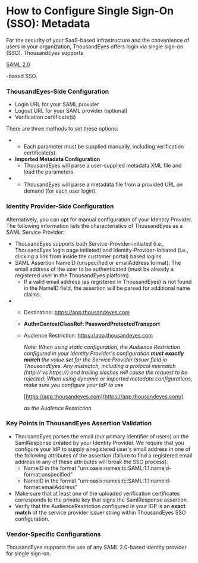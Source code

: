 # How to Configure Single Sign-On (SSO): Metadata

For the security of your SaaS-based infrastructure and the convenience of users in your organization, ThousandEyes offers login via single sign-on (SSO). ThousandEyes supports

[SAML 2.0](https://en.wikipedia.org/wiki/SAML\_2.0)

\-based SSO.

### ThousandEyes-Side Configuration <a href="#thousandeyes-side-configuration" id="thousandeyes-side-configuration"></a>

* Login URL for your SAML provider
* Logout URL for your SAML provider (optional)
* Verification certificate(s)

There are three methods to set these options:

*
  * Each parameter must be supplied manually, including verification certificate(s).
* **Imported Metadata Configuration**
  * ThousandEyes will parse a user-supplied metadata XML file and load the parameters.
*
  * ThousandEyes will parse a metadata file from a provided URL on demand (for each user login).

### Identity Provider-Side Configuration <a href="#identity-provider-side-configuration" id="identity-provider-side-configuration"></a>

Alternatively, you can opt for manual configuration of your Identity Provider. The following information lists the characteristics of ThousandEyes as a SAML Service Provider:

* ThousandEyes supports both Service-Provider-initiated (i.e., ThousandEyes login page initiated) and Identity-Provider-Initiated (i.e., clicking a link from inside the customer portal) based logins
* SAML Assertion NameID (unspecified or emailAddress format): The email address of the user to be authenticated (must be already a registered user in the ThousandEyes platform).
  * If a valid email address (as registered in ThousandEyes) is not found in the NameID field, the assertion will be parsed for additional name claims.
*
  * Destination: https://app.thousandeyes.com
  * **AuthnContextClassRef: PasswordProtectedTransport**
  *   Audience Restriction: https://app.thousandeyes.com

      _Note: When using static configuration, the Audience Restriction configured in your Identity Provider's configuration **must**  **exactly**  **match** the value set for the Service Provider Issuer field in ThousandEyes. Any mismatch, including a protocol mismatch (http:// vs https://) and trailing slashes will cause the request to be rejected._ _When using dynamic or imported metadata configurations, make sure you configure your IdP to use_

      [https://app.thousandeyes.com](https://app.thousandeyes.com/)

      _as the Audience Restriction._

### Key Points in ThousandEyes Assertion Validation <a href="#key-points-in-thousandeyes-assertion-validation" id="key-points-in-thousandeyes-assertion-validation"></a>

* ThousandEyes parses the email (our primary identifier of users) on the SamlResponse created by your Identity Provider. We require that you configure your IdP to supply a registered user's email address in one of the following attributes of the assertion (failure to find a registered email address in any of these attributes will break the SSO process):
  * NameID in the format "urn:oasis:names:tc:SAML:1.1:nameid-format:unspecified”
  * NameID in the format "urn:oasis:names:tc:SAML:1.1:nameid-format:emailAddress"
* Make sure that at least one of the uploaded verification certificates corresponds to the private key that signs the SamlResponse assertion.
* Verify that the AudienceRestriction configured in your IDP is an **exact match** of the service provider issuer string within ThousandEyes SSO configuration.

### Vendor-Specific Configurations <a href="#vendor-specific-configurations" id="vendor-specific-configurations"></a>

ThousandEyes supports the use of any SAML 2.0-based identity provider for single sign-on.
